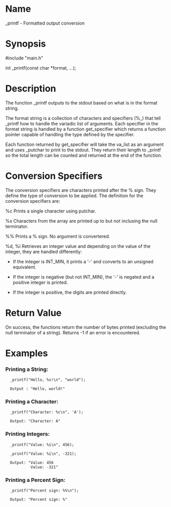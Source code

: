 # Name
  \_printf - Formatted output conversion

# Synopsis
  #include "main.h"
  
  int \_printf(const char *format, ...);

# Description
  The function \_printf outputs to the stdout based on what is in the format string.

  The format string is a collection of characters and specifiers (%\_) that tell
  \_printf how to handle the variadic list of arguments.
  Each specifier in the format string is handled by a function get\_specifier
  which returns a function pointer capable of handling the type defined by
  the specifier.

  Each function returned by get\_specifier will take the va\_list as an argument
  and uses \_putchar to print to the stdout. They return their length to
  \_printf so the total length can be counted and returned at the end of the
  function.

# Conversion Specifiers
The conversion specifiers are characters printed after the % sign. They define the type of conversion to be applied.
The definition for the conversion specifiers are:

%c      Prints a single character using putchar.

%s      Characters from the array are printed up to but not inclusing the null terminator.

%%      Prints a % sign. No argument is convertered.

%d, %i  Retrieves an integer value and depending on the value of the integer, they are handled differently:
- If the integer is INT\_MIN, it prints a '-' and converts to an unsigned equivalent.
  
- If the integer is negative (but not INT_MIN), the '-' is negated and a positive integer is printed.
  
- If the integer is positive, the digits are printed directly.
  
# Return Value
On success, the functions return the number of bytes printed
(excluding the null terminator of a string).
Returns -1 if an error is encountered.

# Examples
### Printing a String:
```
  _printf("Hello, %s!\n", "world");
  
  Output : "Hello, world!"
```
### Printing a Character:
```
  _printf("Character: %c\n", 'A');
  
  Output: "Character: A"
```
### Printing Integers:
```
  _printf("Value: %i\n", 456);
  
  _printf("Value: %i\n", -321);

  Output: "Value: 456
           Value: -321"
```
### Printing a Percent Sign:
```
  _printf("Percent sign: %%\n");
  
  Output: "Percent sign: %"  
```
